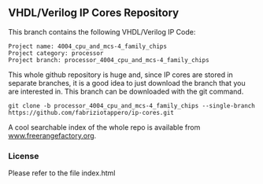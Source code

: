 
## VHDL/Verilog IP Cores Repository

This branch contains the following VHDL/Verilog IP Code:

    Project name: 4004_cpu_and_mcs-4_family_chips
    Project category: processor
    Project branch: processor_4004_cpu_and_mcs-4_family_chips

This whole github repository is huge and, since IP cores are stored in separate
branches, it is a good idea to just download the branch that you are interested
in. This branch can be downloaded with the git command.

    git clone -b processor_4004_cpu_and_mcs-4_family_chips --single-branch https://github.com/fabriziotappero/ip-cores.git

A cool searchable index of the whole repo is available from www.freerangefactory.org.


### License

Please refer to the file index.html
